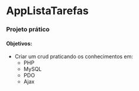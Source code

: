 # AppListaTarefas
### Projeto prático
#### Objetivos:
- Criar um crud praticando os conhecimentos em:
  * PHP
  * MySQL
  * PDO
  * Ajax




